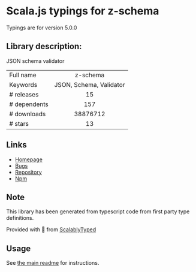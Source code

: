 
# Scala.js typings for z-schema

Typings are for version 5.0.0

## Library description:
JSON schema validator

|                    |                 |
| ------------------ | :-------------: |
| Full name          | z-schema |
| Keywords           | JSON, Schema, Validator |
| # releases         | 15 |
| # dependents       | 157 |
| # downloads        | 38876712 |
| # stars            | 13 |

## Links
- [Homepage](https://github.com/zaggino/z-schema)
- [Bugs](https://github.com/zaggino/z-schema/issues)
- [Repository](https://github.com/zaggino/z-schema)
- [Npm](https://www.npmjs.com/package/z-schema)
    


## Note
This library has been generated from typescript code from first party type definitions.

Provided with :purple_heart: from [ScalablyTyped](https://github.com/oyvindberg/ScalablyTyped)

## Usage
See [the main readme](../../readme.md) for instructions.


